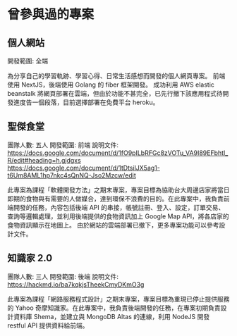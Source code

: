 # 曾參與過的專案

## 個人網站

開發範圍: 全端

為分享自己的學習軌跡、學習心得、日常生活感想而開發的個人網頁專案。
前端使用 NextJS，後端使用 Golang 的 fiber 框架開發。
成功利用 AWS elastic beanstalk 將網頁部署在雲端，但由於功能不甚完全，已先行撤下該應用程式待開發進度告一個段落，目前選擇部署在免費平台 heroku。

## 聖傑食堂

團隊人數: 五人
開發範圍: 前端
說明文件: https://docs.google.com/document/d/1fO9pILbRFGc8zVOTu_VA9I89EFbhtI_R/edit#heading=h.gjdgxs
https://docs.google.com/document/d/1tDtsilJX5ag1-t6Um8AML1hp7nkc4sQnNQ-Jso2Mzcw/edit

此專案為課程「軟體開發方法」之期末專案，專案目標為協助台大周邊店家將當日即期的食物與有需要的人做媒合，達到環保不浪費的目的。在此專案中，我負責前端開發的任務，內容包括後端 API 的串接，帳號註冊、登入、設定，訂單交易、查詢等邏輯處理，並利用後端提供的食物資訊加上 Google Map API，將各店家的食物資訊顯示在地圖上。
由於網站的雲端部署已撤下，更多專案功能可以參考設計文件。

## 知識家 2.0

團隊人數: 三人
開發範圍: 後端
說明文件: https://hackmd.io/ba7kqkjsTheekCmyDKmO3g

此專案為課程「網路服務程式設計」之期末專案，專案目標為重現已停止提供服務的 Yahoo 奇摩知識家。在此專案中，我負責後端開發的任務，在專案初期負責設計資料庫 Shema，並建立與 MongoDB Altas 的連線，利用 NodeJS 開發 restful API 提供資料給前端。
